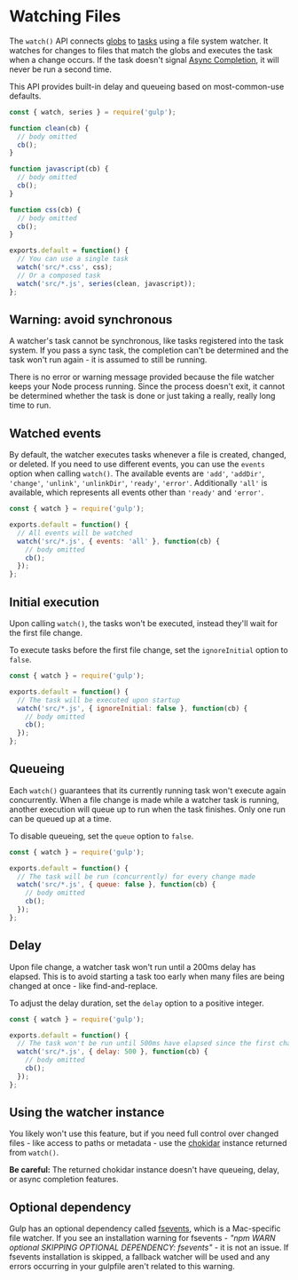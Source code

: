 <!-- front-matter
id: watching-files
title: Watching Files
hide_title: true
sidebar_label: Watching Files
-->

# Watching Files

The `watch()` API connects [globs][globs-docs] to [tasks][creating-tasks-docs] using a file system watcher. It watches for changes to files that match the globs and executes the task when a change occurs. If the task doesn't signal [Async Completion][async-completion-doc], it will never be run a second time.

This API provides built-in delay and queueing based on most-common-use defaults.

```js
const { watch, series } = require('gulp');

function clean(cb) {
  // body omitted
  cb();
}

function javascript(cb) {
  // body omitted
  cb();
}

function css(cb) {
  // body omitted
  cb();
}

exports.default = function() {
  // You can use a single task
  watch('src/*.css', css);
  // Or a composed task
  watch('src/*.js', series(clean, javascript));
};
```

## Warning: avoid synchronous

A watcher's task cannot be synchronous, like tasks registered into the task system. If you pass a sync task, the completion can't be determined and the task won't run again - it is assumed to still be running.

There is no error or warning message provided because the file watcher keeps your Node process running. Since the process doesn't exit, it cannot be determined whether the task is done or just taking a really, really long time to run.

## Watched events

By default, the watcher executes tasks whenever a file is created, changed, or deleted.
If you need to use different events, you can use the `events` option when calling `watch()`. The available events are `'add'`, `'addDir'`, `'change'`, `'unlink'`, `'unlinkDir'`, `'ready'`, `'error'`. Additionally `'all'` is available, which represents all events other than `'ready'` and `'error'`.

```js
const { watch } = require('gulp');

exports.default = function() {
  // All events will be watched
  watch('src/*.js', { events: 'all' }, function(cb) {
    // body omitted
    cb();
  });
};
```

## Initial execution

Upon calling `watch()`, the tasks won't be executed, instead they'll wait for the first file change.

To execute tasks before the first file change, set the `ignoreInitial` option to `false`.

```js
const { watch } = require('gulp');

exports.default = function() {
  // The task will be executed upon startup
  watch('src/*.js', { ignoreInitial: false }, function(cb) {
    // body omitted
    cb();
  });
};
```

## Queueing

Each `watch()` guarantees that its currently running task won't execute again concurrently. When a file change is made while a watcher task is running, another execution will queue up to run when the task finishes. Only one run can be queued up at a time.

To disable queueing, set the `queue` option to `false`.

```js
const { watch } = require('gulp');

exports.default = function() {
  // The task will be run (concurrently) for every change made
  watch('src/*.js', { queue: false }, function(cb) {
    // body omitted
    cb();
  });
};
```

## Delay

Upon file change, a watcher task won't run until a 200ms delay has elapsed. This is to avoid starting a task too early when many files are being changed at once - like find-and-replace.

To adjust the delay duration, set the `delay` option to a positive integer.

```js
const { watch } = require('gulp');

exports.default = function() {
  // The task won't be run until 500ms have elapsed since the first change
  watch('src/*.js', { delay: 500 }, function(cb) {
    // body omitted
    cb();
  });
};
```

## Using the watcher instance

You likely won't use this feature, but if you need full control over changed files - like access to paths or metadata - use the [chokidar][chokidar-module-package] instance returned from `watch()`.

__Be careful:__ The returned chokidar instance doesn't have queueing, delay, or async completion features.

## Optional dependency

Gulp has an optional dependency called [fsevents][fsevents-package], which is a Mac-specific file watcher. If you see an installation warning for fsevents - _"npm WARN optional SKIPPING OPTIONAL DEPENDENCY: fsevents"_ - it is not an issue.
If fsevents installation is skipped, a fallback watcher will be used and any errors occurring in your gulpfile aren't related to this warning.

[globs-docs]: ../getting-started/6-explaining-globs.md
[creating-tasks-docs]: ../getting-started/3-creating-tasks.md
[async-completion-doc]: ../getting-started/4-async-completion.md
[chokidar-module-package]: https://www.npmjs.com/package/chokidar
[fsevents-package]: https://www.npmjs.com/package/fsevents
